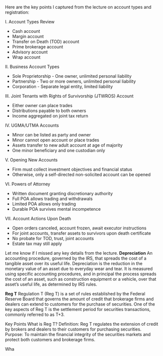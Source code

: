 Here are the key points I captured from the lecture on account types and registration:

I. Account Types Review
- Cash account
- Margin account 
- Transfer on Death (TOD) account
- Prime brokerage account
- Advisory account
- Wrap account

II. Business Account Types
- Sole Proprietorship - One owner, unlimited personal liability
- Partnership - Two or more owners, unlimited personal liability 
- Corporation - Separate legal entity, limited liability

III. Joint Tenants with Rights of Survivorship (JTWROS) Account
- Either owner can place trades
- Distributions payable to both owners
- Income aggregated on joint tax return

IV. UGMA/UTMA Accounts 
- Minor can be listed as party and owner
- Minor cannot open account or place trades
- Assets transfer to new adult account at age of majority
- One minor beneficiary and one custodian only

V. Opening New Accounts
- Firm must collect investment objectives and financial status 
- Otherwise, only a self-directed non-solicited account can be opened

VI. Powers of Attorney
- Written document granting discretionary authority
- Full POA allows trading and withdrawals
- Limited POA allows only trading
- Durable POA survives mental incompetence 

VII. Account Actions Upon Death
- Open orders canceled, account frozen, await executor instructions
- For joint accounts, transfer assets to survivors upon death certificate  
- No probate for TOD, trust, joint accounts
- Estate tax may still apply

Let me know if I missed any key details from the lecture.
**Depreciation**
An accounting procedure, governed
by the IRS, that spreads the cost of a
tangible asset over its useful life.
Depreciation is the reduction in the
monetary value of an asset due to
everyday wear and tear. It is measured
using specific accounting procedures,
and in principal the process spreads the
cost of an asset, such as construction
equipment or a vehicle, over that asset’s
useful life, as determined by IRS rules.

**Reg T**
Regulation T (Reg T) is a set of rules established by the Federal Reserve Board that governs the amount of credit that brokerage firms and dealers can extend to customers for the purchase of securities. One of the key aspects of Reg T is the settlement period for securities transactions, commonly referred to as T+3.

Key Points
What is Reg T?
Definition: Reg T regulates the extension of credit by brokers and dealers to their customers for purchasing securities.
Purpose: To maintain the financial integrity of the securities markets and protect both customers and brokerage firms.

Wha